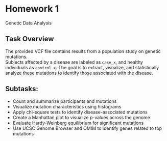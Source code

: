 # Homework 1
Genetic Data Analysis

## Task Overview

The provided VCF file contains results from a population study on genetic mutations.  
Subjects affected by a disease are labeled as `case_x`, and healthy individuals as `control_x`.
The goal is to extract, visualize, and statistically analyze these mutations to identify those associated with the disease.

## Subtasks:
- Count and summarize participants and mutations
- Visualize mutation characteristics using histograms
- Apply chi-square tests to identify disease-associated mutations
- Create a Manhattan plot to visualize p-values across the genome
- Evaluate Hardy-Weinberg equilibrium for significant mutations
- Use UCSC Genome Browser and OMIM to identify genes related to top mutations
